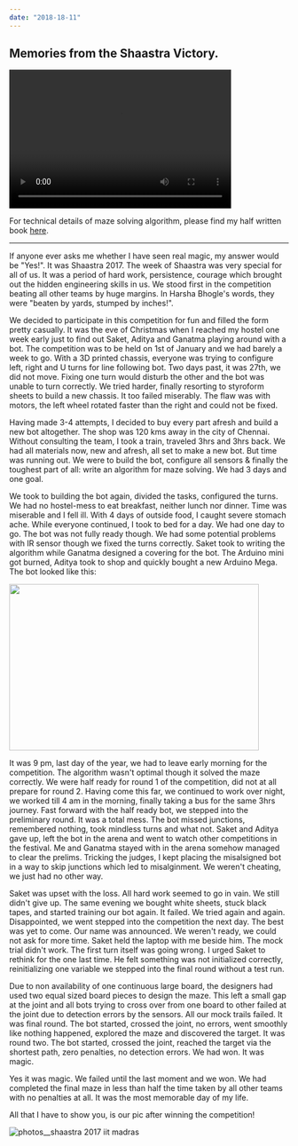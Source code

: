 ```yaml
---
date: "2018-18-11"
---
```

## Memories from the Shaastra Victory.

<video  class = "center" src="final.mp4" width="400" height="250" controls preload></video>

For technical details of maze solving algorithm, please find my half written book [here](maze-solving-robot.pdf).

-------------------------------------
If anyone ever asks me whether I have seen real magic, my answer would be "Yes!". It was Shaastra 2017. The week of Shaastra was very special for all of us. It was a period of hard work, persistence, courage which brought out the hidden engineering skills in us. We stood first in the competition beating all other teams by huge margins. In Harsha Bhogle's words, they were "beaten by yards, stumped by inches!".

We decided to participate in this competition for fun and filled the form pretty casually. It was the eve of Christmas when I reached my hostel one week early just to find out Saket, Aditya and Ganatma playing around with a bot. The competition was to be held on 1st of January and we had barely a week to go. With a 3D printed chassis, everyone was trying to configure left, right and U turns for line following bot. Two days past, it was 27th, we did not move. Fixing one turn would disturb the other and the bot was unable to turn correctly. We tried harder, finally resorting to styroform sheets to build a new chassis. It too failed miserably. The flaw was with motors, the left wheel rotated faster than the right and could not be fixed.

Having made 3-4 attempts, I decided to buy every part afresh and build a new bot altogether. The shop was 120 kms away in the city of Chennai. Without consulting the team, I took a train, traveled 3hrs and 3hrs back. We had all materials now, new and afresh, all set to make a new bot. But time was running out. We were to build the bot, configure all sensors & finally the toughest part of all: write an algorithm for maze solving. We had 3 days and one goal.

We took to building the bot again, divided the tasks, configured the turns. We had no hostel-mess to eat breakfast, neither lunch nor dinner. Time was miserable and I fell ill. With 4 days of outside food, I caught severe stomach ache. While everyone continued, I took to bed for a day. We had one day to go. The bot was not fully ready though. We had some potential problems with IR sensor though we fixed the turns correctly. Saket took to writing the algorithm while Ganatma designed a covering for the bot. The Arduino mini got burned, Aditya took to shop and quickly bought a new Arduino Mega. The bot looked like this:

<img class = "center" src = "https://user-images.githubusercontent.com/24961068/48666305-29882a00-eae5-11e8-92cc-c23e74b82d99.jpg" height = "300" width = "450">

It was 9 pm, last day of the year, we had to leave early morning for the competition. The algorithm wasn't optimal though it solved the maze correctly. We were half ready for round 1 of the competition, did not at all prepare for round 2. Having come this far, we continued to work over night, we worked till 4 am in the morning, finally taking a bus for the same 3hrs journey. Fast forward with the half ready bot, we stepped into the preliminary round. It was a total mess. The bot missed junctions, remembered nothing, took mindless turns and what not. Saket and Aditya gave up, left the bot in the arena and went to watch other competitions in the festival. Me and Ganatma stayed with in the arena somehow managed to clear the prelims. Tricking the judges, I kept placing the misalsigned bot in a way to skip junctions which led to misalginment. We weren't cheating, we just had no other way.

Saket was upset with the loss. All hard work seemed to go in vain. We still didn't give up. The same evening we bought white sheets, stuck black tapes, and started training our bot again. It failed. We tried again and again. Disappointed, we went stepped into the competition the next day. The best was yet to come. Our name was announced. We weren't ready, we could not ask for more time. Saket held the laptop with me beside him. The mock trial didn't work. The first turn itself was going wrong. I urged Saket to rethink for the one last time. He felt something was not initialized correctly, reinitializing one variable we stepped into the final round without a test run. 

Due to non availability of one continuous large board, the designers had used two equal sized board pieces to design the maze. This left a small gap at the joint and all bots trying to cross over from one board to other  failed at the joint due to detection errors by the sensors. All our mock trails failed. It was final round. The bot started, crossed the joint, no errors, went smoothly like nothing happened, explored the maze and discovered the target. It was round two. The bot started, crossed the joint, reached the target via the shortest path, zero penalties, no detection errors. We had won. It was magic.

Yes it was magic. We failed until the last moment and we won. We had completed the final maze in less than half the time taken by all other teams with no penalties at all. It was the most memorable day of my life.

All that I have to show you, is our pic after winning the competition!

![photos__shaastra 2017 iit madras](https://user-images.githubusercontent.com/24961068/48666329-5d634f80-eae5-11e8-8058-9eba02fb8cd5.jpg)

